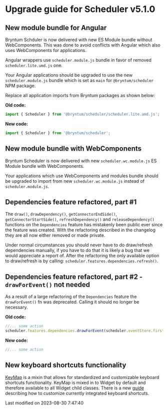 # Upgrade guide for Scheduler v5.1.0

## New module bundle for Angular

Bryntum Schduler is now delivered with new ES Module bundle without WebComponents. This was done to avoid conflicts
with Angular which also uses WebComponents for applications.

Angular wrappers use `scheduler.module.js` bundle in favor of removed `scheduler.lite.umd.js` one.

Your Angular applications should be upgraded to use the new `scheduler.module.js` bundle which is set as `main` for
`@bryntum/scheduler` NPM package.

Replace all application imports from Bryntum packages as shown below:

**Old code:**

```javascript
import { Scheduler } from '@bryntum/scheduler/scheduler.lite.umd.js';
```

**New code:**

```javascript
import { Scheduler } from '@bryntum/scheduler';
```

## New module bundle with WebComponents

Bryntum Scheduler is now delivered with new `scheduler.wc.module.js` ES Module bundle with WebComponents.

Your applications which use WebComponents and modules bundle should be upgraded to import from new 
`scheduler.wc.module.js` instead of `scheduler.module.js`.

## Dependencies feature refactored, part #1

The `draw()`, `drawDependency()`, `getConnectorEndSide()`, `getConnectorStartSide()`, `refreshDependency()` and 
`releaseDependency()` functions on the `Dependencies` feature has mistakenly been public ever since the feature was 
created. With the refactoring described in the changelog they are all now either removed or made private.

Under normal circumstances you should never have to do draw/refresh dependencies manually, if you have to do that it is
likely a bug that we would appreciate a report of. After the refactoring the only available option to draw/refresh is by
calling: `scheduler.features.dependencies.refresh()`. 

## Dependencies feature refactored, part #2 - `drawForEvent()` not needed

As a result of a large refactoring of the `Dependencies` feature the `drawForEvent()` fn was deprecated. Calling it
should no longer be necessary.

**Old code:**
```javascript
//... some action
scheduler.features.dependencies.drawForEvent(scheduler.eventStore.first);
```
**New code:**
```javascript
//... some action
```

## New keyboard shortcuts functionality

[KeyMap](#Core/widget/mixin/KeyMap) is a mixin that allows for standardized and customizable keyboard shortcuts
functionality. KeyMap is mixed in to Widget by default and therefore available to all Widget child classes. There is a
new [guide](#Grid/guides/customization/keymap.md) describing how to customize currently integrated keyboard shortcuts.


<p class="last-modified">Last modified on 2023-08-30 7:47:40</p>